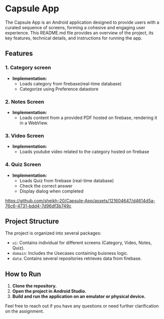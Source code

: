 # Capsule App

The Capsule App is an Android application designed to provide users with a curated sequence of screens, forming a cohesive and engaging user experience. This README.md file provides an overview of the project, its key features, technical details, and instructions for running the app.

## Features

### 1. Category screen
- **Implementation:**
  * Loads category from firebase(real-time database)
  * Categorize using Preference datastore

### 2. Notes Screen
- **Implementation:**
  * Loads content from a provided PDF hosted on firebase, rendering it in a WebView.
 
### 3. Video Screen
- **Implementation:**
  * Loads youtube video related to the category hosted on firebase

### 4. Quiz Screen
- **Implementation:**
  * Loads Quiz from firebase (real-time database)
  * Check the correct answer
  * Display dialog when completed

https://github.com/sheikh-20/Capsule-App/assets/121604647/d4614d5a-76c6-4731-bdd4-7d96df3b749c


## Project Structure

The project is organized into several packages:
- `ui`: Contains individual for different screens (Category, Video, Notes, Quiz).
- `domain`: Includes the Usecases containing buisness logic.
- `data`: Contains several repositories retrieves data from firebase.

## How to Run

1. **Clone the repository.**
2. **Open the project in Android Studio.**
3. **Build and run the application on an emulator or physical device.**


Feel free to reach out if you have any questions or need further clarification on the assignment.
